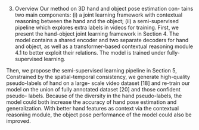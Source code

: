 3. Overview
Our method on 3D hand and object pose estimation con- tains two main components: (i) a joint learning framework with contextual reasoning between the hand and the object; (ii) a semi-supervised pipeline which explores extra labels in videos for training.
First, we present the hand-object joint learning framework in Section 4. The model contains a shared encoder and two separate decoders for hand and object, as well as a transformer-based contextual reasoning module 4.1 to better exploit their relations. The model is trained under fully- supervised learning.

Then, we propose the semi-supervised learning pipeline in Section 5, Constrained by the spatial-temporal consistency, we generate high-quality pseudo-labels of hand on a large- scale video dataset [18] and re-train our model on the union of fully annotated dataset [20] and those confident pseudo- labels. Because of the diversity in the hand pseudo-labels, the model could both increase the accuracy of hand pose estimation and generalization. With better hand features as context via the contextual reasoning module, the object pose performance of the model could also be improved.
